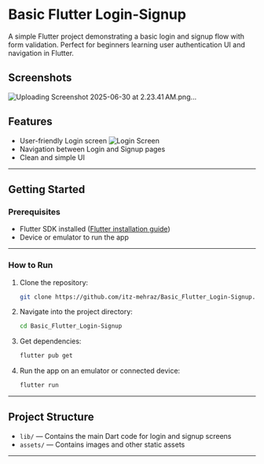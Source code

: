 
# Basic Flutter Login-Signup

A simple Flutter project demonstrating a basic login and signup flow with form validation. Perfect for beginners learning user authentication UI and navigation in Flutter.

## Screenshots

![Uploading Screenshot 2025-06-30 at 2.23.41 AM.png…]()


## Features

* User-friendly Login screen
  ![Login Screen](./assets/Screenshot_2025-06-30_at_2.23.41_AM.png)
* Navigation between Login and Signup pages
* Clean and simple UI

---

## Getting Started

### Prerequisites

* Flutter SDK installed ([Flutter installation guide](https://flutter.dev/docs/get-started/install))
* Device or emulator to run the app

---

### How to Run

1. Clone the repository:

   ```bash
   git clone https://github.com/itz-mehraz/Basic_Flutter_Login-Signup.git
   ```

2. Navigate into the project directory:

   ```bash
   cd Basic_Flutter_Login-Signup
   ```

3. Get dependencies:

   ```bash
   flutter pub get
   ```

4. Run the app on an emulator or connected device:

   ```bash
   flutter run
   ```

---

## Project Structure

* `lib/` — Contains the main Dart code for login and signup screens
* `assets/` — Contains images and other static assets

---



